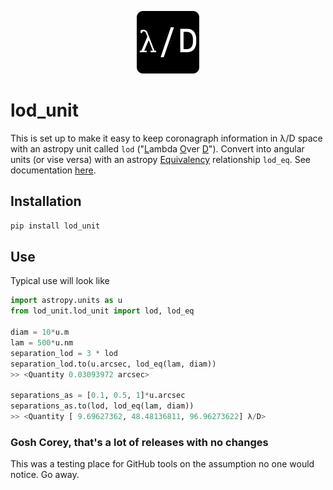 <p align="center">
  <img width = 100 src="https://raw.githubusercontent.com/coreyspohn/lod_unit/main/docs/_static/logo.png" alt="lod_unit logo" />
</p>

# lod_unit

This is set up to make it easy to keep coronagraph information in λ/D space with an astropy unit called `lod` ("<ins>L</ins>ambda <ins>O</ins>ver <ins>D</ins>"). Convert into angular units (or vise versa) with an astropy [Equivalency](https://docs.astropy.org/en/stable/units/equivalencies.html) relationship `lod_eq`. See documentation [here](https://lod-unit.readthedocs.io).

## Installation
```bash
pip install lod_unit
```
## Use
Typical use will look like
```python
import astropy.units as u
from lod_unit.lod_unit import lod, lod_eq

diam = 10*u.m
lam = 500*u.nm
separation_lod = 3 * lod
separation_lod.to(u.arcsec, lod_eq(lam, diam))
>> <Quantity 0.03093972 arcsec>

separations_as = [0.1, 0.5, 1]*u.arcsec
separations_as.to(lod, lod_eq(lam, diam))
>> <Quantity [ 9.69627362, 48.48136811, 96.96273622] λ/D>
```

### Gosh Corey, that's a lot of releases with no changes

This was a testing place for GitHub tools on the assumption no one would
notice. Go away.
